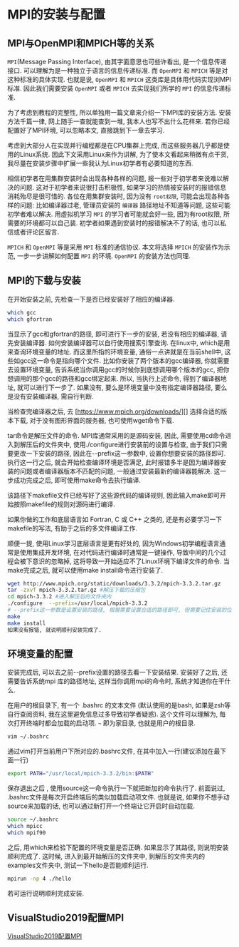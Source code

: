 # MPI的安装与配置

## MPI与OpenMPI和MPICH等的关系

`MPI`(Message Passing Interface),
由其字面意思也可些许看出, 是一个信息传递接口.
可以理解为是一种独立于语言的信息传递标准.
而 `OpenMPI` 和 `MPICH` 等是对这种标准的具体实现.
也就是说, `OpenMPI` 和 `MPICH` 这类库是具体用代码实现浏MPI标准.
因此我们需要安装 `OpenMPI`
或者 `MPICH` 去实现我们所学的 `MPI` 的信息传递标准.

为了考虑到教程的完整性, 所以单独用一篇文章来介绍一下MPI库的安装方法.
安装方法千篇一律, 网上随手一查就能查到一堆, 我本人也写不出什么花样来.
若你已经配置好了MPI环境, 可以忽略本文, 直接跳到下一章去学习.

考虑到大部分人在实现并行编程都是在CPU集群上完成,
而这些服务器几乎都是使用的Linux系统.
因此下文采用Linux来作为讲解, 为了使本文看起来稍微有点干货,
我尽量在安装步骤中扩展一些我认为Linux初学者有必要知道的东西.

相信初学者在用集群安装时会出现各种各样的问题,
报一些对于初学者来说难以解决的问题.
这对于初学者来说很打击积极性,
如果学习的热情被安装时的报错信息消耗殆尽是很可惜的.
各位在用集群安装时, 因为没有 `root权限`,
可能会出现各种各样的问题: 比如编译器过老,
管理员安装的 `编译器` 路径地址不知道等问题, 这些可能初学者难以解决.
用虚拟机学习 `MPI` 的学习者可能就会好一些,
因为有root权限, 所需要的环境都可以自己装.
初学者如果遇到安装时的报错解决不了的话, 也可以私信或者评论区留言.

`MPICH` 和 `OpenMPI` 等是采用 `MPI` 标准的通信协议.
本文将选择 `MPICH` 的安装作为示范,
一步一步讲解如何配置 `MPI` 的环境.
`OpenMPI` 的安装方法也同理.

## MPI的下载与安装

[https://www.mpich.org/downloads/]: https://www.mpich.org/downloads/

在开始安装之前, 先检查一下是否已经安装好了相应的编译器.

```bash
which gcc
which gfortran
```

当显示了gcc和gfortran的路径, 即可进行下一步的安装,
若没有相应的编译器, 请先安装编译器.
如何安装编译器可以自行使用搜索引擎查询.
在linux中, which是用来查询环境变量的地址.
而这里所指的环境变量, 通俗一点讲就是在当前shell中,
这些如gcc这一命令是指向哪个文件.
比如你安装了两个版本的gcc编译器, 你就需要去设置环境变量,
告诉系统当你调用gcc的时候你到底想调用哪个版本的gcc,
把你想调用的那个gcc的路径和gcc绑定起来.
所以, 当执行上述命令, 得到了编译器地址, 就可以进行下一步了.
如果没有, 要么是环境变量中没有指定编译器路径,
要么是没有安装编译器, 需自行判断.

当检查完编译器之后,
去 [https://www.mpich.org/downloads/][] 选择合适的版本下载,
对于没有图形界面的服务器, 也可使用wget命令下载.

tar命令是解压文件的命令.
MPI库通常采用的是源码安装,
因此, 需要使用cd命令进入到解压后的文件夹中,
使用./configure进行安装前的设置与检查,
由于我们只需要更改一下安装的路径,
因此在--prefix这一参数中, 设置你想要安装的路径即可.
执行这一行之后, 就会开始检查编译环境是否满足,
此时报错多半是因为编译器安装的问题或者编译器版本不匹配的问题,
一般通过安装最新的编译器能解决.
这一步成功完成之后, 即可使用make命令去执行编译.

该路径下makefile文件已经写好了这些源代码的编译规则,
因此输入make即可开始按照makefile的规则对源码进行编译.

如果你做的工作和底层语言如 Fortran, C 或 C++ 之类的,
还是有必要学习一下makefile的写法, 有助于之后的多文件编译工作.

顺便一提, 使用Linux学习底层语言是更有好处的,
因为Windows初学编程语言通常是使用集成开发环境,
在对代码进行编译时通常是一键操作,
导致中间的几个过程会被下意识的忽略掉,
这将导致一开始适应不了Linux环境下编译文件的命令.
当make完成之后, 就可以使用make install命令进行安装了.

```bash
wget http://www.mpich.org/static/downloads/3.3.2/mpich-3.3.2.tar.gz
tar -zxvf mpich-3.3.2.tar.gz #解压下载的压缩包
cd mpich-3.3.2 #进入解压后的文件夹内
./configure  --prefix=/usr/local/mpich-3.3.2
# --prefix这一参数是设置安装的路径, 根据需要设置合适的路径即可, 但需要记住安装的位置
make
make install
如果没有报错, 就说明顺利安装完成了.
```

## 环境变量的配置

安装完成后, 可以去之前--prefix设置的路径去看一下安装结果.
安装好了之后, 还需要告诉系统mpi 库的路径地址,
这样当你调用mpi的命令时, 系统才知道你在干什么.

在用户的根目录下, 有一个 .bashrc 的文本文件
(默认使用的是bash, 如果是zsh等自行查阅资料,
我在这里避免信息过多导致初学者疑惑).
这个文件可以理解为, 每次打开终端时都会加载的启动项.
`~` 即为家目录, 也就是用户的根目录.

```bash
vim ~/.bashrc
```

通过vim打开当前用户下所对应的.bashrc文件,
在其中加入一行(建议添加在最下面一行)

```bash
export PATH="/usr/local/mpich-3.3.2/bin:$PATH"
```

保存退出之后 , 使用source这一命令执行一下就把新加的命令执行了.
前面说过, .bashrc文件是每次开启终端后的类似加载启动项文件.
也就是说, 如果你不想手动source来加载的话,
也可以通过新打开一个终端让它开启时自动加载.

```bash
source ~/.bashrc
which mpicc
which mpif90
```

之后, 用which来检验下配置的环境变量是否正确.
如果显示了其路径, 则说明安装顺利完成了.
这时候, 进入到最开始解压的文件夹中,
到解压的文件夹内的examples文件夹中, 测试一下hello是否能顺利运行.

```bash
mpirun -np 4 ./hello
```

若可运行说明顺利完成安装.

## VisualStudio2019配置MPI

[VisualStudio2019配置MPI](https://blog.csdn.net/Jacamox/article/details/112563361)
